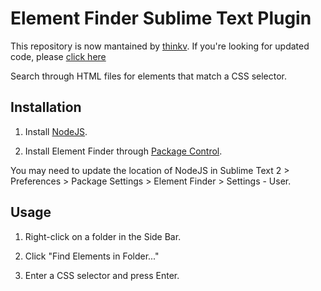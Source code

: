# Element Finder Sublime Text Plugin

This repository is now mantained by [thinkv](https://github.com/thinkv). If you're looking for updated code, please [click here](https://github.com/thinkv/sublime-elfinder)

Search through HTML files for elements that match a CSS selector.

## Installation

1. Install [NodeJS](http://nodejs.org/).

2. Install Element Finder through [Package Control](http://wbond.net/sublime_packages/package_control).

You may need to update the location of NodeJS in Sublime Text 2 > Preferences > Package Settings > Element Finder > Settings - User.

## Usage

1. Right-click on a folder in the Side Bar.

2. Click "Find Elements in Folder..."

3. Enter a CSS selector and press Enter.
